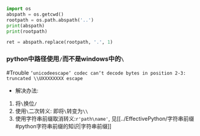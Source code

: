 ```python
import os
abspath = os.getcwd()
rootpath = os.path.abspath('..')
print(abspath)
print(rootpath)

ret = abspath.replace(rootpath, '.', 1)
```
### python中路径使用`/`而不是windows中的`\`

#Trouble
`‘unicodeescape‘ codec can‘t decode bytes in position 2-3: truncated \\UXXXXXXXX escape`

- 解决办法:
1. 将`\`换位`/`
2. 使用`\`二次转义: 即将`\`转变为`\\`
3. 使用字符串前缀取消转义:`r'path\name'`, 见[[../EffectivePython/字符串前缀#python字符串前缀的知识|字符串前缀]]
